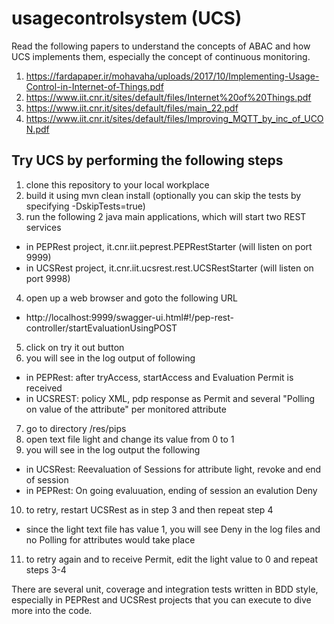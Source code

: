 # usagecontrolsystem (UCS)

Read the following papers to understand the concepts of ABAC and how UCS implements them, especially the concept of continuous monitoring.
1) https://fardapaper.ir/mohavaha/uploads/2017/10/Implementing-Usage-Control-in-Internet-of-Things.pdf
2) https://www.iit.cnr.it/sites/default/files/Internet%20of%20Things.pdf
3) https://www.iit.cnr.it/sites/default/files/main_22.pdf
4) https://www.iit.cnr.it/sites/default/files/Improving_MQTT_by_inc_of_UCON.pdf

## Try UCS by performing the following steps

1) clone this repository to your local workplace
2) build it using mvn clean install (optionally you can skip the tests by specifying -DskipTests=true)
3) run the following 2 java main applications, which will start two REST services
* in PEPRest project, it.cnr.iit.peprest.PEPRestStarter (will listen on port 9999)
* in UCSRest project, it.cnr.iit.ucsrest.rest.UCSRestStarter (will listen on port 9998)
4) open up a web browser and goto the following URL
* http://localhost:9999/swagger-ui.html#!/pep-rest-controller/startEvaluationUsingPOST
5) click on try it out button
6) you will see in the log output of following
* in PEPRest: after tryAccess, startAccess and Evaluation Permit is received
* in UCSREST: policy XML, pdp response as Permit and several "Polling on value of the attribute" per monitored attribute 
7) go to directory <cloned-location-of-ucs>/res/pips
8) open text file light and change its value from 0 to 1
9) you will see in the log output the following
  * in UCSRest: Reevaluation of Sessions for attribute light, revoke and end of session
  * in PEPRest: On going evaluuation, ending of session an evalution Deny
10) to retry, restart UCSRest as in step 3 and then repeat step 4
  * since the light text file has value 1, you will see Deny in the log files and no Polling for attributes would take place
11) to retry again and to receive Permit, edit the light value to 0 and repeat steps 3-4  
  
There are several unit, coverage and integration tests written in BDD style, especially in PEPRest and UCSRest projects that you can execute to dive more into the code.
